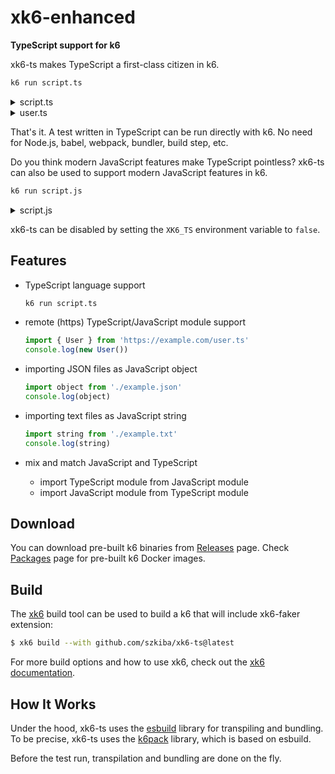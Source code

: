 # xk6-enhanced

**TypeScript support for k6**

xk6-ts makes TypeScript a first-class citizen in k6.

```sh
k6 run script.ts
```

<details>
<summary>script.ts</summary>

```ts file=examples/script.ts
import { User, newUser } from "./user";

export default () => {
  const user: User = newUser("John");
  console.log(user);
};
```

</details>

<details>
<summary>user.ts</summary>

```ts file=examples/user.ts
interface User {
  name: string;
  id: number;
}

class UserAccount implements User {
  name: string;
  id: number;

  constructor(name: string) {
    this.name = name;
    this.id = Math.floor(Math.random() * Number.MAX_SAFE_INTEGER);
  }
}

function newUser(name: string): User {
  return new UserAccount(name);
}

export { User, newUser };
```

</details>

That's it. A test written in TypeScript can be run directly with k6. No need for Node.js, babel, webpack, bundler, build step, etc.

Do you think modern JavaScript features make TypeScript pointless? xk6-ts can also be used to support modern JavaScript features in k6. 

```sh
k6 run script.js
```

<details>
<summary>script.js</summary>

```ts file=examples/script.js
import { newUser } from "./user";

export default () => {
  const user = newUser("John");
  console.log(user);
};
```

</details>


xk6-ts can be disabled by setting the `XK6_TS` environment variable to `false`.

## Features

 - TypeScript language support
    ```bash
    k6 run script.ts
    ```
 - remote (https) TypeScript/JavaScript module support
    ```js
    import { User } from 'https://example.com/user.ts'
    console.log(new User())
    ```

 - importing JSON files as JavaScript object
    ```js
    import object from './example.json'
    console.log(object)
    ```
 - importing text files as JavaScript string
    ```js
    import string from './example.txt'
    console.log(string)
    ```
 - mix and match JavaScript and TypeScript
   - import TypeScript module from JavaScript module
   - import JavaScript module from TypeScript module

## Download

You can download pre-built k6 binaries from [Releases](https://github.com/szkiba/xk6-ts/releases/) page. Check [Packages](https://github.com/szkiba/xk6-ts/pkgs/container/xk6-ts) page for pre-built k6 Docker images.

## Build

The [xk6](https://github.com/grafana/xk6) build tool can be used to build a k6 that will include xk6-faker extension:

```bash
$ xk6 build --with github.com/szkiba/xk6-ts@latest
```

For more build options and how to use xk6, check out the [xk6 documentation](https://github.com/grafana/xk6).

## How It Works

Under the hood, xk6-ts uses the [esbuild](https://github.com/evanw/esbuild) library for transpiling and bundling. To be precise, xk6-ts uses the [k6pack](https://github.com/szkiba/k6pack) library, which is based on esbuild.

Before the test run, transpilation and bundling are done on the fly.
